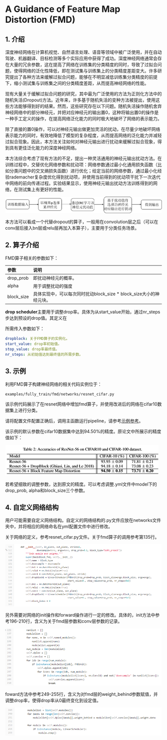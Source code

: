 # A Guidance of Feature Map Distortion (FMD)

## 1. 介绍

深度神经网络在计算机视觉、自然语言处理、语音等领域中被广泛使用，并在自动驾驶、机器翻译、目标检测等多个实际应用中获得了成功。深度神经网络通常会存在大量的冗余参数，这在提高了网络在训练集的分类精度的同时，导致了过拟合问题，使得网络的泛化性降低，即在测试集与训练集上的分类精度差距变大。许多研究提出了各种方法来缓解过拟合问题，能够在不明显减低训练集分类精度的前提下，缩小测试集与训练集之间的分类精度差距，从而提高神经网络的性能。

现有大量关于缓解过拟合问题的研究，其中最为广泛使用的方法为正则化方法中的随机失活(Dropout)方法。近年来，许多基于随机失活的变种方法被提出，使用这些方法能够得到好的结果。然而，这些研究存在以下问题。随机失活操作随机舍弃神经网络中的部分神经元，并把对应神经元的输出置0，这种将输出置0的操作是一种手工定义的操作，在提高网络泛化能力的同时极大地破坏了网络的表示能力。

除了直接的置0操作，可以对神经元输出做更加灵活的扰动，在尽量少地破坏网络表示能力的同时，有效地降低了模型的复杂程度，从而提高网络的泛化能力并减轻过拟合现象。因此，本方法关注如何对神经元输出进行扰动来缓解过拟合现象，得到具有更佳泛化能力的深度神经网络。

本方法综合考虑了现有方法的不足，提出一种灵活通用的神经元输出扰动方法。在训练过程中，交替优化网络参数和扰动项：网络参数通过最小化通用损失函数（比如分类问题中的交叉熵损失函数）进行优化；给定当前的网络参数，通过最小化经验rademacher复杂度优化得到扰动项，并使用当前得到的扰动项干扰下一次迭代中网络的前向传递过程。实验结果显示，使用神经元输出扰动方法训练得到的网络，在测试集上有更好的性能。

![F3](../../images/fmd_framework.PNG)

本方法可以看成一个代替dropout的算子，一般用在convolution层之后（可以在conv层后接入bn层或relu层再加入本算子），主要用于分类任务场景。

## 2. 算子介绍

FMD算子相关的参数如下：

| 参数 | 说明 |
| :-- | :-- |
| drop_prob  | 即扰动神经元的概率。 |
| alpha | 用于调整扰动的强度 |
| block_size | 具体实现中，可以每次同时扰动block_size * block_size大小的神经元块。 |

**drop scheduler**主要用于调整drop率。具体为从start_value开始，通过nr_steps步达到预设的drop值。其定义在

所需传入参数如下：

```yaml
dropblock: 关于FMD算子的实例化。
start_value: drop率初始值。
stop_value: drop率最终值。
nr_steps: 从初始值达到最终值的所需步数。
```

## 3. 示例

利用FMD算子构建神经网络的相关代码实例位于：

```text
examples/fully_train/fmd/networks/resnet_cifar.py
```

该示例代码展示了在resnet网络中增加fmd算子，并使用改进后的网络在cifar10数据集上进行分类。

请将配置文件配置正确后，调用主函数运行pipeline，请参考[示例参考](../user/examples.md)。

该示例的默认参数在cifar10数据集中达到94.50%的精度。原论文中所展示的精度值如下：

![F3](../../images/fmd_2.PNG)  

若希望细致的调整参数，达到原文的精度。可以考虑调整.yml文件中model下的drop_prob, alpha和block_size三个参数。

## 4. 自定义网络结构

用户可能需要自定义网络结构。自定义的网络结构的.py文件应放在networks文件夹中，并将相应的网络命名在yml配置文件中进行修改。

关于网络的定义，参考resnet_cifar.py文件。关于fmd算子的调用参考第135行。

![F3](../../images/fmd_3.PNG)

   另外需要对网络的init操作和forward操作进行一定的修改。具体的，init方法中参考196-210行，含义为关于fmd层参数和conv层参数的记录。

![F3](../../images/fmd_4.PNG)

   foward方法中参考249-255行，含义为对fmd层的weight_behind参数赋值，并调整drop率，使得drop率从0最终变化到设定值。

![F3](../../images/fmd_5.PNG)
